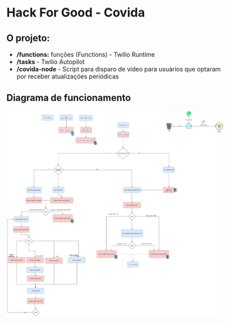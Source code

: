 # Hack For Good - Covida

## O projeto:
- **/functions:** funções (Functions) - Twilio Runtime
- **/tasks** - Twilio Autopilot
- **/covida-node** - Script para disparo de vídeo para usuários que optaram por receber atualizações periódicas

## Diagrama de funcionamento

![Diagrama](https://raw.githubusercontent.com/rafaeldefazio/hackforgood-covida/master/covida.jpg)
